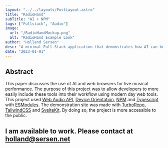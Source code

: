 ```yaml
---
layout: "../../layouts/PostLayout.astro"
title: "RadioHand"
subTitle: "AI + NPM"
tags: ["Fullstack", "Audio"]
image:
  url: "/RadioHandMockup.png"
  alt: "RadioHand Example Look"
author: "Holland Sersen"
desc: "A minimal Full-Stack application that demonstrates how AI can be used with music."
date: "2023-01-01"
---
```


## Abstract

This paper discusses the use of AI and web browsers for live musical performance. The purpose of this project was to allow developers to more easily include these tools into their workflow using modern day web tools. This project used [Web Audio API](https://webaudio.github.io/web-audio-api/#dom-baseaudiocontext-onstatechange), [Device Orientation](https://developer.mozilla.org/en-US/docs/Web/API/Window/deviceorientation_event), [NPM](https://www.npmjs.com/) and [Typescript](https://www.typescriptlang.org/) with [ESModules](https://hacks.mozilla.org/2018/03/es-modules-a-cartoon-deep-dive/). The demonstration site was made with [TurboRepo](https://turbo.build/), [TailwindCSS](https://tailwindcss.com/) and [SvelteKit](https://kit.svelte.dev/). By doing so, the project is more accessible to the public.

## I am available to work. Please contact at holland@sersen.net 